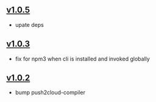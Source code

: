 ## [v1.0.5](https://github.com/push2cloud/cli/compare/v1.0.4...v1.0.5)
- upate deps

## [v1.0.3](https://github.com/push2cloud/cli/compare/v1.0.2...v1.0.3)
- fix for npm3 when cli is installed and invoked globally

## [v1.0.2](https://github.com/push2cloud/cli/compare/v1.0.1...v1.0.2)
- bump push2cloud-compiler
